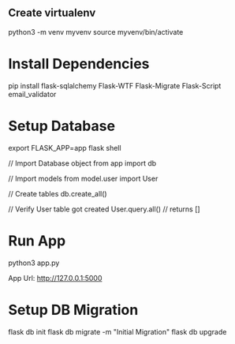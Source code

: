 ## Create virtualenv
python3 -m venv myvenv
source myvenv/bin/activate

# Install Dependencies
pip install flask-sqlalchemy Flask-WTF Flask-Migrate Flask-Script email_validator

# Setup Database
export FLASK_APP=app
flask shell

// Import Database object
from app import db

// Import models
from model.user import User

// Create tables
db.create_all()

// Verify User table got created
User.query.all() // returns []

# Run App
python3 app.py

App Url: http://127.0.0.1:5000

# Setup DB Migration

flask db init
flask db migrate -m "Initial Migration"
flask db upgrade
